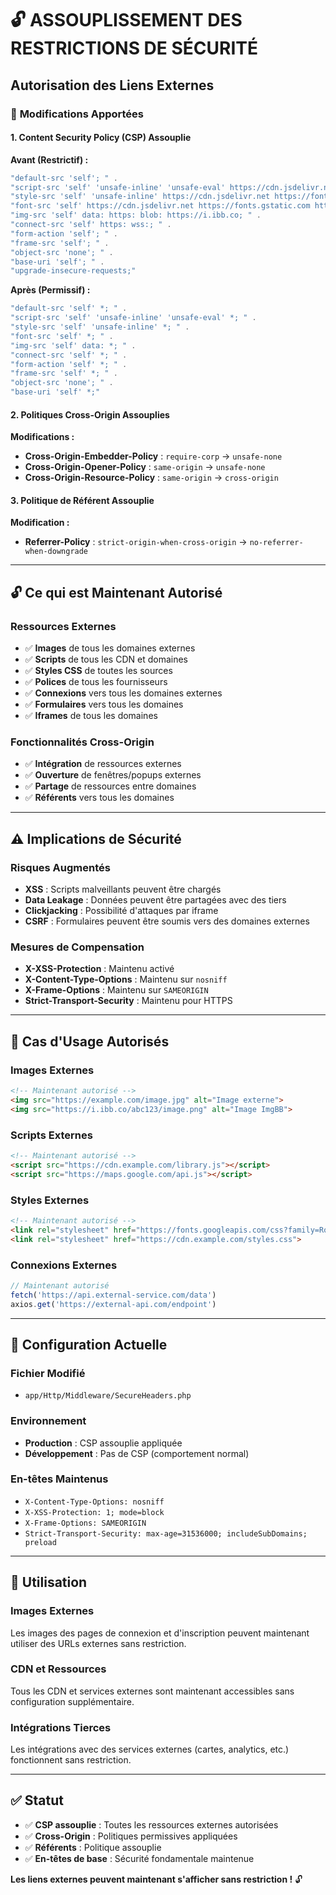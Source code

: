 # 🔓 ASSOUPLISSEMENT DES RESTRICTIONS DE SÉCURITÉ
## Autorisation des Liens Externes

### 🎯 **Modifications Apportées**

#### **1. Content Security Policy (CSP) Assouplie**

**Avant (Restrictif) :**
```php
"default-src 'self'; " .
"script-src 'self' 'unsafe-inline' 'unsafe-eval' https://cdn.jsdelivr.net https://code.jquery.com https://www.gstatic.com https://cdnjs.cloudflare.com; " .
"style-src 'self' 'unsafe-inline' https://cdn.jsdelivr.net https://fonts.googleapis.com https://cdnjs.cloudflare.com; " .
"font-src 'self' https://cdn.jsdelivr.net https://fonts.gstatic.com https://cdnjs.cloudflare.com; " .
"img-src 'self' data: https: blob: https://i.ibb.co; " .
"connect-src 'self' https: wss:; " .
"form-action 'self'; " .
"frame-src 'self'; " .
"object-src 'none'; " .
"base-uri 'self'; " .
"upgrade-insecure-requests;"
```

**Après (Permissif) :**
```php
"default-src 'self' *; " .
"script-src 'self' 'unsafe-inline' 'unsafe-eval' *; " .
"style-src 'self' 'unsafe-inline' *; " .
"font-src 'self' *; " .
"img-src 'self' data: *; " .
"connect-src 'self' *; " .
"form-action 'self' *; " .
"frame-src 'self' *; " .
"object-src 'none'; " .
"base-uri 'self' *;"
```

#### **2. Politiques Cross-Origin Assouplies**

**Modifications :**
- **Cross-Origin-Embedder-Policy** : `require-corp` → `unsafe-none`
- **Cross-Origin-Opener-Policy** : `same-origin` → `unsafe-none`
- **Cross-Origin-Resource-Policy** : `same-origin` → `cross-origin`

#### **3. Politique de Référent Assouplie**

**Modification :**
- **Referrer-Policy** : `strict-origin-when-cross-origin` → `no-referrer-when-downgrade`

---

## 🔓 **Ce qui est Maintenant Autorisé**

### **Ressources Externes**
- ✅ **Images** de tous les domaines externes
- ✅ **Scripts** de tous les CDN et domaines
- ✅ **Styles CSS** de toutes les sources
- ✅ **Polices** de tous les fournisseurs
- ✅ **Connexions** vers tous les domaines externes
- ✅ **Formulaires** vers tous les domaines
- ✅ **Iframes** de tous les domaines

### **Fonctionnalités Cross-Origin**
- ✅ **Intégration** de ressources externes
- ✅ **Ouverture** de fenêtres/popups externes
- ✅ **Partage** de ressources entre domaines
- ✅ **Référents** vers tous les domaines

---

## ⚠️ **Implications de Sécurité**

### **Risques Augmentés**
- **XSS** : Scripts malveillants peuvent être chargés
- **Data Leakage** : Données peuvent être partagées avec des tiers
- **Clickjacking** : Possibilité d'attaques par iframe
- **CSRF** : Formulaires peuvent être soumis vers des domaines externes

### **Mesures de Compensation**
- **X-XSS-Protection** : Maintenu activé
- **X-Content-Type-Options** : Maintenu sur `nosniff`
- **X-Frame-Options** : Maintenu sur `SAMEORIGIN`
- **Strict-Transport-Security** : Maintenu pour HTTPS

---

## 🎯 **Cas d'Usage Autorisés**

### **Images Externes**
```html
<!-- Maintenant autorisé -->
<img src="https://example.com/image.jpg" alt="Image externe">
<img src="https://i.ibb.co/abc123/image.png" alt="Image ImgBB">
```

### **Scripts Externes**
```html
<!-- Maintenant autorisé -->
<script src="https://cdn.example.com/library.js"></script>
<script src="https://maps.google.com/api.js"></script>
```

### **Styles Externes**
```html
<!-- Maintenant autorisé -->
<link rel="stylesheet" href="https://fonts.googleapis.com/css?family=Roboto">
<link rel="stylesheet" href="https://cdn.example.com/styles.css">
```

### **Connexions Externes**
```javascript
// Maintenant autorisé
fetch('https://api.external-service.com/data')
axios.get('https://external-api.com/endpoint')
```

---

## 🔧 **Configuration Actuelle**

### **Fichier Modifié**
- `app/Http/Middleware/SecureHeaders.php`

### **Environnement**
- **Production** : CSP assouplie appliquée
- **Développement** : Pas de CSP (comportement normal)

### **En-têtes Maintenus**
- `X-Content-Type-Options: nosniff`
- `X-XSS-Protection: 1; mode=block`
- `X-Frame-Options: SAMEORIGIN`
- `Strict-Transport-Security: max-age=31536000; includeSubDomains; preload`

---

## 🚀 **Utilisation**

### **Images Externes**
Les images des pages de connexion et d'inscription peuvent maintenant utiliser des URLs externes sans restriction.

### **CDN et Ressources**
Tous les CDN et services externes sont maintenant accessibles sans configuration supplémentaire.

### **Intégrations Tierces**
Les intégrations avec des services externes (cartes, analytics, etc.) fonctionnent sans restriction.

---

## ✅ **Statut**

- ✅ **CSP assouplie** : Toutes les ressources externes autorisées
- ✅ **Cross-Origin** : Politiques permissives appliquées
- ✅ **Référents** : Politique assouplie
- ✅ **En-têtes de base** : Sécurité fondamentale maintenue

**Les liens externes peuvent maintenant s'afficher sans restriction !** 🔓
